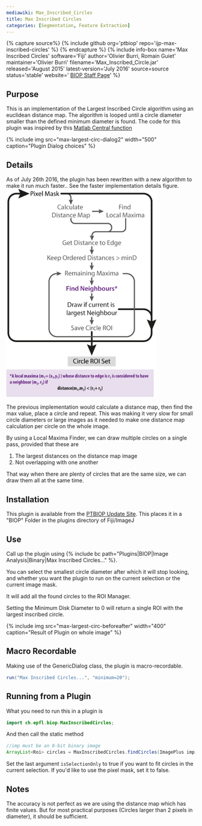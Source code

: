 ```yaml
---
mediawiki: Max_Inscribed_Circles
title: Max Inscribed Circles
categories: [Segmentation, Feature Extraction]
---
```



{% capture source%}
{% include github org='ptbiop' repo='ijp-max-inscribed-circles' %}
{% endcapture %}
{% include info-box name='Max Inscribed Circles' software='Fiji' author='Olivier Burri, Romain Guiet' maintainer='Olivier Burri' filename='Max_Inscribed_Circle.jar' released='August 2015' latest-version='July 2016' source=source status='stable' website=' [BIOP Staff Page](https://www.epfl.ch/research/facilities/ptbiop/staff/)' %}

## Purpose

This is an implementation of the Largest Inscribed Circle algorithm using an euclidean distance map. The algorithm is looped until a circle diameter smaller than the defined minimum diameter is found. The code for this plugin was inspired by this [Matlab Central function](http://www.mathworks.ch/matlabcentral/fileexchange/30805-maximum-inscribed-circle-using-distance-transform)

{% include img src="max-largest-circ-dialog2" width="500" caption="Plugin Dialog choices" %}

## Details

As of July 26th 2016, the plugin has been rewritten with a new algorithm to make it run much faster.. See the faster implementation details figure. <img src="/media/plugins/max-circles-algorithm-overview.png" title="fig:Faster implementation details" width="400" alt="Faster implementation details" />

The previous implementation would calculate a distance map, then find the max value, place a circle and repeat. This was making it very slow for small circle diameters or large images as it needed to make one distance map calculation per circle on the whole image.

By using a Local Maxima Finder, we can draw multiple circles on a single pass, provided that these are

1.  The largest distances on the distance map image
2.  Not overlapping with one another

That way when there are plenty of circles that are the same size, we can draw them all at the same time.

## Installation

This plugin is available from the [PTBIOP Update Site](/list-of-update-sites). This places it in a "BIOP" Folder in the plugins directory of Fiji/ImageJ

## Use

Call up the plugin using {% include bc path="Plugins|BIOP|Image Analysis|Binary|Max Inscribed Circles..." %}.

You can select the smallest circle diameter after which it will stop looking, and whether you want the plugin to run on the current selection or the current image mask.

It will add all the found circles to the ROI Manager.

Setting the Minimum Disk Diameter to 0 will return a single ROI with the largest inscribed circle.

{% include img src="max-largest-circ-beforeafter" width="400" caption="Result of Plugin on whole image" %}

## Macro Recordable

Making use of the GenericDialog class, the plugin is macro-recordable.

```java
run("Max Inscribed Circles...", "minimum=20");
```

## Running from a Plugin

What you need to run this in a plugin is

```java
import ch.epfl.biop.MaxInscribedCircles;
```

And then call the static method

```java
//imp must be an 8-bit binary image
ArrayList<Roi> circles = MaxInscribedCircles.findCircles(ImagePlus imp, double minD, boolean isSelectionOnly);
```

Set the last argument `isSelectionOnly` to true if you want to fit circles in the current selection. If you'd like to use the pixel mask, set it to false.

## Notes

The accuracy is not perfect as we are using the distance map which has finite values. But for most practical purposes (Circles larger than 2 pixels in diameter), it should be sufficient.
